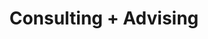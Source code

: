 ---
title: Consulting + Advising
description: DigitalDigital Consulting + Advising
h1: Consulting + Advising
h2: Capabilities
explanation: Complete analysis of active channels & growth strategies
weight: 3
services:
  - name: Brand Consulting
  - name: Strategy Analytics
  - name: Advertising
  - name: Marketing
  - name: CRO Consulting
clients:
  - icon: leadlabs
  - icon: nissan
  - icon: billygoat
  - icon: moose
  - icon: loop
  - icon: bedtime
---